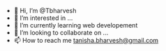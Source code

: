 - 👋 Hi, I’m @Tbharvesh
- 👀 I’m interested in ...
- 🌱 I’m currently learning web developement
- 💞️ I’m looking to collaborate on ...
- 📫 How to reach me tanisha.bharvesh@gmail.com


